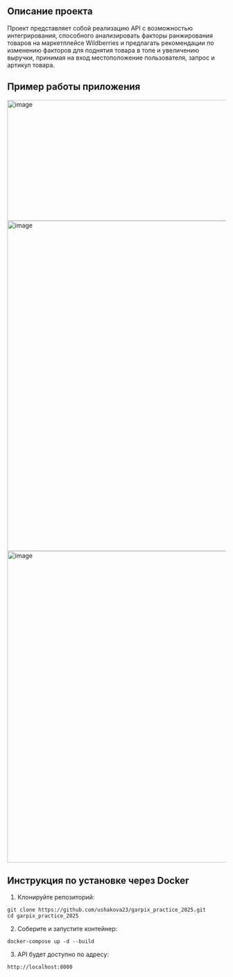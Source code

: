 ## Описание проекта 
Проект представляет собой реализацию API с возможностью интегрирования, способного анализировать факторы ранжирования товаров на маркетплейсе Wildberries и предлагать рекомендации по изменению факторов для поднятия товара в топе и увеличению выручки, принимая на вход местоположение пользователя, запрос и артикул товара.

## Пример работы приложения
<img width="1536" height="279" alt="image" src="https://github.com/user-attachments/assets/896116f8-bafc-418f-908c-b6a411843ebf" />
<img width="1564" height="762" alt="image" src="https://github.com/user-attachments/assets/390a302d-ae2b-4563-9f24-18aeae159e43" />
<img width="1566" height="719" alt="image" src="https://github.com/user-attachments/assets/89877a77-f98c-4eae-8155-a28f3f7d76ee" />


## Инструкция по установке через Docker
1. Клонируйте репозиторий:
```
git clone https://github.com/ushakova23/garpix_practice_2025.git
cd garpix_practice_2025
```
2. Соберите и запустите контейнер:
```
docker-compose up -d --build
```
3. API будет доступно по адресу:
```
http://localhost:8000
```
